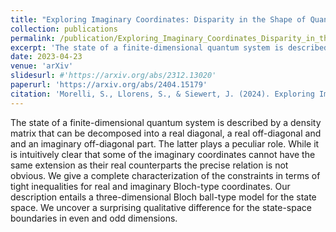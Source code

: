 ```yaml
---
title: "Exploring Imaginary Coordinates: Disparity in the Shape of Quantum State Space in Even and Odd Dimensions"
collection: publications
permalink: /publication/Exploring_Imaginary_Coordinates_Disparity_in_the_Shape_of_Quantum_State_Space_in_Even_and_Odd_Dimensions
excerpt: 'The state of a finite-dimensional quantum system is described by a density matrix that can be decomposed into a real diagonal, a real off-diagonal and and an imaginary off-diagonal part. The latter plays a peculiar role. While it is intuitively clear that some of the imaginary coordinates cannot have the same extension as their real counterparts the precise relation is not obvious. We give a complete characterization of the constraints in terms of tight inequalities for real and imaginary Bloch-type coordinates. Our description entails a three-dimensional Bloch ball-type model for the state space. We uncover a surprising qualitative difference for the state-space boundaries in even and odd dimensions.'
date: 2023-04-23
venue: 'arXiv'
slidesurl: #'https://arxiv.org/abs/2312.13020'
paperurl: 'https://arxiv.org/abs/2404.15179'
citation: 'Morelli, S., Llorens, S., & Siewert, J. (2024). Exploring Imaginary Coordinates: Disparity in the Shape of Quantum State Space in Even and Odd Dimensions. arXiv preprint arXiv:2404.15179.'
---
```


The state of a finite-dimensional quantum system is described by a density matrix that can be decomposed into a real diagonal, a real off-diagonal and and an imaginary off-diagonal part. The latter plays a peculiar role. While it is intuitively clear that some of the imaginary coordinates cannot have the same extension as their real counterparts the precise relation is not obvious. We give a complete characterization of the constraints in terms of tight inequalities for real and imaginary Bloch-type coordinates. Our description entails a three-dimensional Bloch ball-type model for the state space. We uncover a surprising qualitative difference for the state-space boundaries in even and odd dimensions.